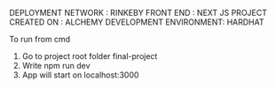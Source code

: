 DEPLOYMENT NETWORK : RINKEBY
FRONT END : NEXT JS
PROJECT CREATED ON : ALCHEMY
DEVELOPMENT ENVIRONMENT: HARDHAT

To run from cmd
1) Go to project root folder final-project 
2) Write npm run dev
3) App will start on localhost:3000